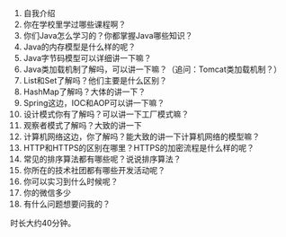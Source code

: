 1. 自我介绍
2. 你在学校里学过哪些课程啊？
3. 你们Java怎么学习的？你都掌握Java哪些知识？
4. Java的内存模型是什么样的呢？
5. Java字节码模型可以详细讲一下嘛？
6. Java类加载机制了解吗，可以讲一下嘛？（追问：Tomcat类加载机制？）
7. List和Set了解吗？他们主要是什么区别？
8. HashMap了解吗？大体的讲一下？
9. Spring这边，IOC和AOP可以讲一下嘛？
10. 设计模式你有了解吗？可以讲一下工厂模式嘛？
11. 观察者模式了解吗？大致的讲一下
12. 计算机网络这边，你了解吗？能大致的讲一下计算机网络的模型嘛？
13. HTTP和HTTPS的区别在哪里？HTTPS的加密流程是什么样的呢？
14. 常见的排序算法都有哪些呢？说说排序算法？
15. 你所在的技术社团都有哪些开发活动呢？
16. 你可以实习到什么时候呢？
17. 你的微信多少
18. 有什么问题想要问我的？

时长大约40分钟。
